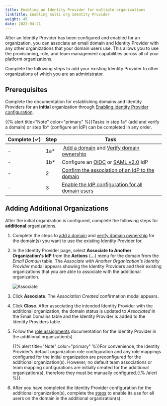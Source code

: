 ```yaml
---
title: Enabling an Identity Provider for multiple organizations
linkTitle: Enabling multi org Identity Provider
weight: 45
date: 2022-04-21
---
```


After an Identity Provider has been configured and enabled for an organization, you can associate an email domain and Identity Provider with any other organizations that your domain users use. This allows you to use the provisioning, role, and team management capabilities across all of your platform organizations.

Complete the following steps to add your existing Identity Provider to other organizations of which you are an administrator.

## Prerequisites

Complete the documentation for establishing domains and Identity Providers for an **initial** organization through [Enabling Identity Provider configuration](/docs/management_guide/configuring_and_managing_identity_providers/enabling_identity_provider_configuration).

{{% alert title="Note" color="primary" %}}Tasks in step 1a\* (add and verify a domain) or step 1b\* (configure an IdP) can be completed in any order.

| Complete (**✓)** | Step | Task |
| --- | --- | --- |
| - | 1a\* | [Add a domain](/docs/management_guide/configuring_and_managing_identity_providers/managing_domains/adding_a_domain/) and [Verify domain ownership](/docs/management_guide/configuring_and_managing_identity_providers/managing_domains/verifying_domain_ownership/) |
| - | 1b\* | Configure an [OIDC](/docs/management_guide/configuring_and_managing_identity_providers/managing_identity_provider_configuration/configuring_an_openid_connect_idp/) or [SAML v2.0](/docs/management_guide/configuring_and_managing_identity_providers/managing_identity_provider_configuration/configuring_a_saml_v2.0_idp/) IdP |
| - | 2 | [Confirm the association of an IdP to the domain](/docs/management_guide/configuring_and_managing_identity_providers/enabling_identity_provider_configuration/confirming_the_association_of_an_idp_to_the_domain/) |
| - | 3 | [Enable the IdP configuration for all domain users](/docs/management_guide/configuring_and_managing_identity_providers/enabling_identity_provider_configuration//enabling_idp_configuration_for_all_domain_users) |{{% /alert %}}

## Adding Additional Organizations

After the initial organization is configured, complete the following steps for **additional** organizations.

1. Complete the steps to [add a domain](/docs/management_guide/configuring_and_managing_identity_providers/managing_domains/adding_a_domain/) and [verify domain ownership](/docs/management_guide/configuring_and_managing_identity_providers/managing_domains/verifying_domain_ownership/) for the domain(s) you want to use the existing Identity Provider for.

2. In the Identity Provider page, select **Associate to Another Organization's IdP** from the **Actions** (**...**) menu for the domain from the *Email Domain* table. The *Associate with Another Organization's Identity Provider* modal appears showing the Identity Providers and their existing organizations that you are able to associate with the additional organization.

    ![Associate](/Images/multiorg_idp_associate.png)

3. Click **Associate**. The *Association Created* confirmation modal appears.

4. Click **Close**. After associating the intended Identity Provider with the additional organization, the domain status is updated to *Associated* in the Email Domains table and the Identity Provider is added to the Identity Providers table.

5. Follow the [role assignments](/docs/management_guide/configuring_and_managing_identity_providers/managing_identity_provider_configuration/role_assignments) documentation for the Identity Provider in the additional organization(s).

    {{% alert title="Note" color="primary" %}}For convenience, the Identity Provider's default organization role configuration and any role mappings configured for the initial organization are preconfigured for the additional organization(s). However, no default team associations or team mapping configurations are initially created for the additional organization(s), therefore they must be manually configured.{{% /alert %}}

6. After you have completed the Identity Provider configuration for the additional organization(s), complete the [steps](/docs/management_guide/configuring_and_managing_identity_providers/enabling_identity_provider_configuration//enabling_idp_configuration_for_all_domain_users) to enable its use for all users on the domain in the additional organization(s).